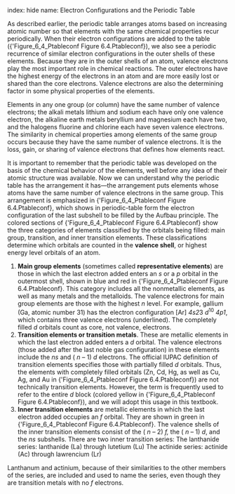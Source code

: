 index: hide
name: Electron Configurations and the Periodic Table

As described earlier, the periodic table arranges atoms based on increasing atomic number so that elements with the same chemical properties recur periodically. When their electron configurations are added to the table ({'Figure_6_4_Ptableconf Figure 6.4.Ptableconf}), we also see a periodic recurrence of similar electron configurations in the outer shells of these elements. Because they are in the outer shells of an atom, valence electrons play the most important role in chemical reactions. The outer electrons have the highest energy of the electrons in an atom and are more easily lost or shared than the core electrons. Valence electrons are also the determining factor in some physical properties of the elements.

Elements in any one group (or column) have the same number of valence electrons; the alkali metals lithium and sodium each have only one valence electron, the alkaline earth metals beryllium and magnesium each have two, and the halogens fluorine and chlorine each have seven valence electrons. The similarity in chemical properties among elements of the same group occurs because they have the same number of valence electrons. It is the loss, gain, or sharing of valence electrons that defines how elements react.

It is important to remember that the periodic table was developed on the basis of the chemical behavior of the elements, well before any idea of their atomic structure was available. Now we can understand why the periodic table has the arrangement it has—the arrangement puts elements whose atoms have the same number of valence electrons in the same group. This arrangement is emphasized in {'Figure_6_4_Ptableconf Figure 6.4.Ptableconf}, which shows in periodic-table form the electron configuration of the last subshell to be filled by the Aufbau principle. The colored sections of {'Figure_6_4_Ptableconf Figure 6.4.Ptableconf} show the three categories of elements classified by the orbitals being filled: main group, transition, and inner transition elements. These classifications determine which orbitals are counted in the  **valence shell**, or highest energy level orbitals of an atom.

  1.  **Main group elements** (sometimes called  **representative elements**) are those in which the last electron added enters an  *s* or a  *p* orbital in the outermost shell, shown in blue and red in {'Figure_6_4_Ptableconf Figure 6.4.Ptableconf}. This category includes all the nonmetallic elements, as well as many metals and the metalloids. The valence electrons for main group elements are those with the highest  *n* level. For example, gallium (Ga, atomic number 31) has the electron configuration [Ar] *4s2*3 *d*<sup>10</sup> *4p1*, which contains three valence electrons (underlined). The completely filled  *d* orbitals count as core, not valence, electrons.
  2.  **Transition elements or transition metals**. These are metallic elements in which the last electron added enters a  *d* orbital. The valence electrons (those added after the last noble gas configuration) in these elements include the  *ns* and ( *n* – 1)  *d* electrons. The official IUPAC definition of transition elements specifies those with partially filled  *d* orbitals. Thus, the elements with completely filled orbitals (Zn, Cd, Hg, as well as Cu, Ag, and Au in {'Figure_6_4_Ptableconf Figure 6.4.Ptableconf}) are not technically transition elements. However, the term is frequently used to refer to the entire  *d* block (colored yellow in {'Figure_6_4_Ptableconf Figure 6.4.Ptableconf}), and we will adopt this usage in this textbook.
  3.  **Inner transition elements** are metallic elements in which the last electron added occupies an  *f* orbital. They are shown in green in {'Figure_6_4_Ptableconf Figure 6.4.Ptableconf}. The valence shells of the inner transition elements consist of the ( *n* – 2) *f,* the ( *n* – 1) *d*, and the  *ns* subshells. There are two inner transition series:  The lanthanide series: lanthanide (La) through lutetium (Lu) The actinide series: actinide (Ac) through lawrencium (Lr)  

Lanthanum and actinium, because of their similarities to the other members of the series, are included and used to name the series, even though they are transition metals with no  *f* electrons.
